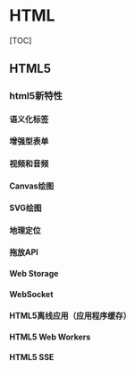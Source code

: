 # HTML

[TOC]



## HTML5

### html5新特性

#### 语义化标签

#### 增强型表单

#### 视频和音频

#### Canvas绘图
   
#### SVG绘图

#### 地理定位

#### 拖放API

#### Web Storage

#### WebSocket

#### HTML5离线应用（应用程序缓存）

#### HTML5 Web Workers

#### HTML5 SSE



